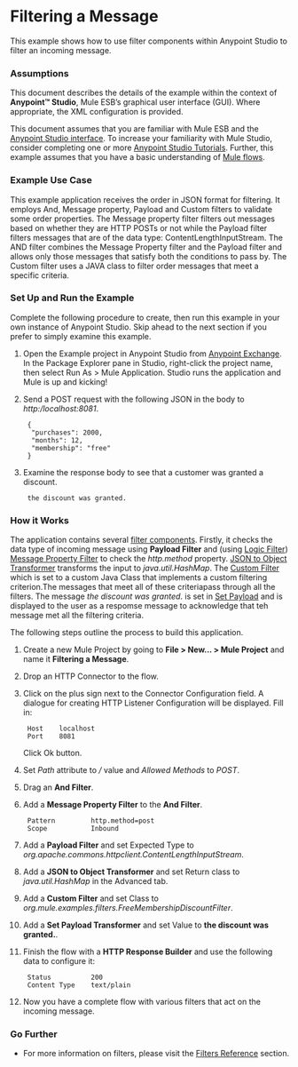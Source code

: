 # Filtering a Message #

This example shows how to use filter components within Anypoint Studio to filter an incoming message.  

### Assumptions ###

This document describes the details of the example within the context of **Anypoint™ Studio**, Mule ESB’s graphical user interface (GUI). Where appropriate, the XML configuration is provided.

This document assumes that you are familiar with Mule ESB and the [Anypoint Studio interface](http://www.mulesoft.org/documentation/display/current/Anypoint+Studio+Essentials). To increase your familiarity with Mule Studio, consider completing one or more [Anypoint Studio Tutorials](http://www.mulesoft.org/documentation/display/current/Basic+Studio+Tutorial). Further, this example assumes that you have a basic understanding of [Mule flows](http://www.mulesoft.org/documentation/display/current/Mule+Application+Architecture).

### Example Use Case ###

This example application receives the order in JSON format for filtering. It employs And, Message property, Payload and Custom filters to validate some order properties. The Message property filter filters out messages based on whether they are HTTP POSTs or not while the Payload filter filters messages that are of the data type: ContentLengthInputStream. The AND filter combines the Message Property filter and the Payload filter and allows only those messages that satisfy both the conditions to pass by. The Custom filter uses a JAVA class to filter order messages that meet a specific criteria.

### Set Up and Run the Example ###

Complete the following procedure to create, then run this example in your own instance of Anypoint Studio. Skip ahead to the next section if you prefer to simply examine this example.

1. Open the Example project in Anypoint Studio from [Anypoint Exchange](http://www.mulesoft.org/documentation/display/current/Anypoint+Exchange). In the Package Explorer pane in Studio, right-click the project name, then select Run As > Mule Application. Studio runs the application and Mule is up and kicking!
1. Send a POST request with the following JSON in the body to *http:/localhost:8081*.

		{
		 "purchases": 2000,
		 "months": 12,
		 "membership": "free"
		}

1. Examine the response body to see that a customer was granted a discount.

		the discount was granted.

### How it Works ###

The application contains several [filter components](http://www.mulesoft.org/documentation/display/current/Filters). Firstly, it checks the data type of incoming message using **Payload Filter** and (using [Logic Filter](http://www.mulesoft.org/documentation/display/current/Logic+Filter)) [Message Property Filter](http://www.mulesoft.org/documentation/display/current/Message+Property+Filter) to check the *http.method* property. [JSON to Object Transformer](http://www.mulesoft.org/documentation/display/current/Transformers) transforms the input to 
*java.util.HashMap*. The [Custom Filter](http://www.mulesoft.org/documentation/display/current/Custom+Filter) which is set to a custom Java Class that implements a custom filtering criterion.The messages that meet all of these criteriapass through all the filters. The message *the discount was granted*. is set in [Set Payload](http://www.mulesoft.org/documentation/display/current/Set+Payload+Transformer+Reference) and is displayed to the user as a respomse message to acknowledge that teh message met all the filtering criteria.

The following steps outline the process to build this application.

1. Create a new Mule Project by going to **File > New... > Mule Project** and name it **Filtering a Message**.
2. Drop an HTTP Connector to the flow. 
2. Click on the plus sign next to the Connector Configuration field. A dialogue for creating HTTP Listener Configuration will be displayed. Fill in:

		Host 	localhost
		Port 	8081 
   Click Ok button.	
2. Set *Path* attribute to */* value and *Allowed Methods* to *POST*.
3. Drag an **And Filter**. 
4. Add a **Message Property Filter** to the **And Filter**.

		Pattern			http.method=post
		Scope			Inbound
		
5. Add a **Payload Filter** and set Expected Type to *org.apache.commons.httpclient.ContentLengthInputStream*. 
6. Add a **JSON to Object Transformer** and set Return class to *java.util.HashMap* in the Advanced tab. 
7. Add a **Custom Filter** and set Class to *org.mule.examples.filters.FreeMembershipDiscountFilter*.
8. Add a **Set Payload Transformer** and set Value to **the discount was granted.**.
9. Finish the flow with a **HTTP Response Builder** and use the following data to configure it:

		Status			200
		Content Type	text/plain
10. Now you have a complete flow with various filters that act on the incoming message.


### Go Further ###

- For more information on filters, please visit the [Filters Reference](http://www.mulesoft.org/documentation/display/current/Filters) section.  
